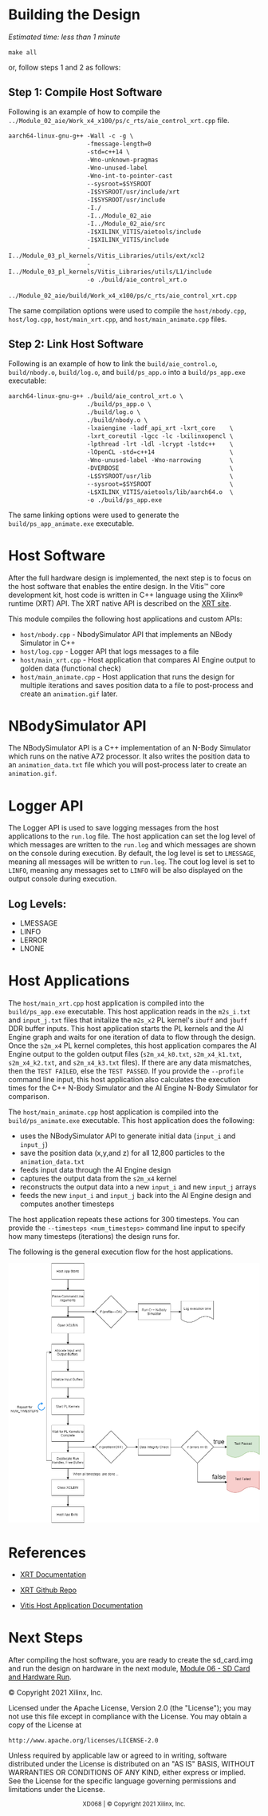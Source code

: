 # Building the Design

*Estimated time: less than 1 minute*

```
make all
```
or, follow steps 1 and 2 as follows:

## Step 1: Compile Host Software
Following is an example of how to compile the `../Module_02_aie/Work_x4_x100/ps/c_rts/aie_control_xrt.cpp` file.
```
aarch64-linux-gnu-g++ -Wall -c -g \
                      -fmessage-length=0
                      -std=c++14 \
                      -Wno-unknown-pragmas
                      -Wno-unused-label
                      -Wno-int-to-pointer-cast
                      --sysroot=$SYSROOT
                      -I$SYSROOT/usr/include/xrt
                      -I$SYSROOT/usr/include
                      -I./
                      -I../Module_02_aie
                      -I../Module_02_aie/src
                      -I$XILINX_VITIS/aietools/include
                      -I$XILINX_VITIS/include
                      -I../Module_03_pl_kernels/Vitis_Libraries/utils/ext/xcl2
                      -I../Module_03_pl_kernels/Vitis_Libraries/utils/L1/include
                      -o ./build/aie_control_xrt.o
                      ../Module_02_aie/build/Work_x4_x100/ps/c_rts/aie_control_xrt.cpp
```
The same compilation options were used to compile the `host/nbody.cpp`, `host/log.cpp`, `host/main_xrt.cpp`, and `host/main_animate.cpp` files.

## Step 2: Link Host Software
Following is an example of how to link the `build/aie_control.o`, `build/nbody.o`, `build/log.o`, and `build/ps_app.o` into a `build/ps_app.exe` executable:

```
aarch64-linux-gnu-g++ ./build/aie_control_xrt.o \
                      ./build/ps_app.o \
                      ./build/log.o \
                      ./build/nbody.o \
                      -lxaiengine -ladf_api_xrt -lxrt_core    \
                      -lxrt_coreutil -lgcc -lc -lxilinxopencl \
                      -lpthread -lrt -ldl -lcrypt -lstdc++    \
                      -lOpenCL -std=c++14                     \
                      -Wno-unused-label -Wno-narrowing        \
                      -DVERBOSE                               \
                      -L$SYSROOT/usr/lib                      \
                      --sysroot=$SYSROOT                      \  
                      -L$XILINX_VITIS/aietools/lib/aarch64.o  \
                      -o ./build/ps_app.exe
```
The same linking options were used to generate the `build/ps_app_animate.exe` executable.

# Host Software  
After the full hardware design is implemented, the next step is to focus on the host software that enables the entire design. In the Vitis™ core development kit, host code is written in C++ language using the Xilinx® runtime (XRT) API. The XRT native API is described on the [XRT site](https://xilinx.github.io/XRT/2021.1/html/xrt_native_apis.html).

This module compiles the following host applications and custom APIs:

* `host/nbody.cpp` - NbodySimulator API that implements an NBody Simulator in C++
* `host/log.cpp` - Logger API that logs messages to a file
* `host/main_xrt.cpp` - Host application that compares AI Engine output to golden data (functional check)
* `host/main_animate.cpp` - Host application that runs the design for multiple iterations and saves position data to a file to post-process and create an `animation.gif` later.

# NBodySimulator API
The NBodySimulator API is a C++ implementation of an N-Body Simulator which runs on the native A72 processor. It also writes the position data to an `animation_data.txt` file which you will post-process later to create an `animation.gif`.

# Logger API
The Logger API is used to save logging messages from the host applications to the `run.log` file. The host application can set the log level of which messages are written to the `run.log` and which messages are shown on the console during execution. By default, the log level is set to `LMESSAGE`, meaning all messages will be written to `run.log`. The cout log level is set to `LINFO`, meaning any messages set to `LINFO` will be also displayed on the output console during execution.

## Log Levels:

* LMESSAGE
* LINFO
* LERROR
* LNONE

# Host Applications
The `host/main_xrt.cpp` host application is compiled into the `build/ps_app.exe` executable. This host application reads in the `m2s_i.txt` and `input_j.txt` files that initalize the `m2s_x2` PL kernel's `ibuff` and `jbuff` DDR buffer inputs.  This host application starts the PL kernels and the AI Engine graph and waits for one iteration of data to flow through the design. Once the `s2m_x4` PL kernel completes, this host application compares the AI Engine output to the golden output files (`s2m_x4_k0.txt`, `s2m_x4_k1.txt`, `s2m_x4_k2.txt`, and `s2m_x4_k3.txt` files). If there are any data mismatches, then the `TEST FAILED`, else the `TEST PASSED`. If you provide the `--profile` command line input, this host application also calculates the execution times for the C++ N-Body Simulator and the AI Engine N-Body Simulator for comparison.

The `host/main_animate.cpp` host application is compiled into the `build/ps_animate.exe` executable. This host application does the following:

* uses the NBodySimulator API to generate initial data (`input_i` and `input_j`)
* save the position data (x,y,and z) for all 12,800 particles to the `animation_data.txt`
* feeds input data through the AI Engine design
* captures the output data from the `s2m_x4` kernel
* reconstructs the output data into a new `input_i` and new `input_j` arrays
* feeds the new `input_i` and `input_j` back into the AI Engine design and computes another timesteps

The host application repeats these actions for 300 timesteps. You can provide the `--timesteps <num_timesteps>` command line input to specify how many timesteps (iterations) the design runs for.

The following is the general execution flow for the host applications.

![alt text](images/host_app_flow_chart_2.PNG)

# References

* [XRT Documentation](https://xilinx.github.io/XRT/master/html/index.html)

* [XRT Github Repo](https://github.com/Xilinx/XRT)

* [Vitis Host Application Documentation](https://docs.xilinx.com/r/en-US/ug1393-vitis-application-acceleration/Host-Programming)

# Next Steps
After compiling the host software, you are ready to create the sd_card.img and run the design on hardware in the next module, [Module 06 - SD Card and Hardware Run](../Module_06_sd_card_and_hw_run).

© Copyright 2021 Xilinx, Inc.

Licensed under the Apache License, Version 2.0 (the "License");
you may not use this file except in compliance with the License.
You may obtain a copy of the License at

    http://www.apache.org/licenses/LICENSE-2.0


Unless required by applicable law or agreed to in writing, software
distributed under the License is distributed on an "AS IS" BASIS,
WITHOUT WARRANTIES OR CONDITIONS OF ANY KIND, either express or implied.
See the License for the specific language governing permissions and
limitations under the License.

<p align="center"><sup>XD068 | © Copyright 2021 Xilinx, Inc.</sup></p>
